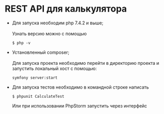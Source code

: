 <h1>REST API для калькулятора </h1>
 <ul>
 <li>Для запуска необходим php 7.4.2 и выше; </li> <br>
 Узнать версию можно с помощью 
 <pre class="code highlight js-syntax-highlight javascript white" v-pre="true" lang="javascript"><code><span id="LC1" class="line" lang="javascript"><span class="nx">$ php</span> <span class="o">-</span><span class="nx">v</span> </span></code></pre>
 <li>Установленный composer; </li><br>
Для запуска проекта необходимо перейти в директорию проекта и запустить локальный хост с помощью:
 <pre class="code highlight js-syntax-highlight javascript white" v-pre="true" lang="javascript"><code><span id="LC1" class="line" lang="javascript"><span class="nx">symfony server:start</span> <span class="o"></span><span class="nx"></span> </span></code></pre>
 <li>Для запуска тестов необходимо в командной строке написать </li>
 <pre class="code highlight js-syntax-highlight javascript white" v-pre="true" lang="javascript"><code><span id="LC1" class="line" lang="javascript"><span class="nx">$ phpunit CalculateTest</span> <span class="o"></span><span class="nx"></span> </span></code></pre>
 Или при использовании PhpStorm запустить через интерфейс
</ul>
 
